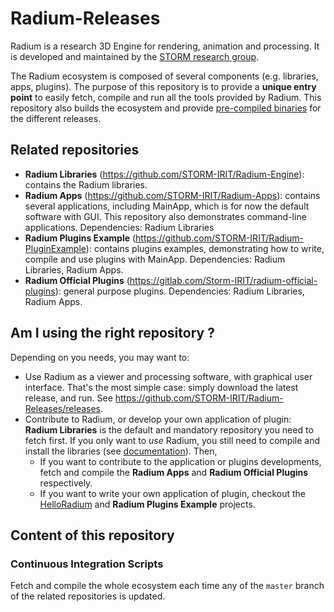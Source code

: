 # Radium-Releases

Radium is a research 3D Engine for rendering, animation and processing.
It is developed and maintained by the [STORM research group](https://www.irit.fr/STORM/site/).

The Radium ecosystem is composed of several components (e.g. libraries, apps, plugins).
The purpose of this repository is to provide a **unique entry point** to easily fetch, compile and run all the tools provided by Radium.
This repository also builds the ecosystem and provide [pre-compiled binaries](https://github.com/STORM-IRIT/Radium-Releases/releases) for the different releases.

## Related repositories

- **Radium Libraries** (<https://github.com/STORM-IRIT/Radium-Engine>): contains the Radium libraries.
- **Radium Apps** (<https://github.com/STORM-IRIT/Radium-Apps>): contains several applications, including MainApp, which is for now the default software with GUI. This repository also demonstrates command-line applications. Dependencies: Radium Libraries
- **Radium Plugins Example** (<https://github.com/STORM-IRIT/Radium-PluginExample>): contains plugins examples, demonstrating how to write, compile and use plugins with MainApp. Dependencies: Radium Libraries, Radium Apps.
- **Radium Official Plugins** (<https://gitlab.com/Storm-IRIT/radium-official-plugins>): general purpose plugins. Dependencies: Radium Libraries, Radium Apps.

## Am I using the right repository ?

Depending on you needs, you may want to:

- Use Radium as a viewer and processing software, with graphical user interface. That's the most simple case: simply download the latest release, and run. See <https://github.com/STORM-IRIT/Radium-Releases/releases>.
- Contribute to Radium, or develop your own application of plugin: **Radium Libraries** is the default and mandatory repository you need to fetch first. If you only want to _use_ Radium, you still need to compile and install the libraries (see [documentation](https://storm-irit.github.io/Radium-Engine/)).
 Then,
  - If you want to contribute to the application or plugins developments, fetch and compile the **Radium Apps** and **Radium Official Plugins** respectively.
  - If you want to write your own application of plugin, checkout the [HelloRadium](https://github.com/STORM-IRIT/Radium-Apps/tree/fix-compilation/HelloRadium) and **Radium Plugins Example** projects.

## Content of this repository

### Continuous Integration Scripts

Fetch and compile the whole ecosystem each time any of the `master` branch of the related repositories is updated.

